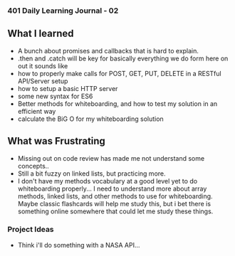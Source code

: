 ### 401 Daily Learning Journal - 02

## What I learned
- A bunch about promises and callbacks that is hard to explain.
- .then and .catch will be key for basically everything we do form here on out it sounds like
- how to properly make calls for POST, GET, PUT, DELETE in a RESTful API/Server setup
- how to setup a basic HTTP server
- some new syntax for ES6
- Better methods for whiteboarding, and how to test my solution in an efficient way
- calculate the BiG O for my whiteboarding solution


## What was Frustrating
- Missing out on code review has made me not understand some concepts..
- Still a bit fuzzy on linked lists, but practicing more.
- I don't have my methods vocabulary at a good level yet to do whiteboarding properly... I need to understand more about array methods, linked lists, and other methods to use for whiteboarding. Maybe classic flashcards will help me study this, but i bet there is something online somewhere that could let me study these things.


### Project Ideas
- Think i'll do something with a NASA API...
